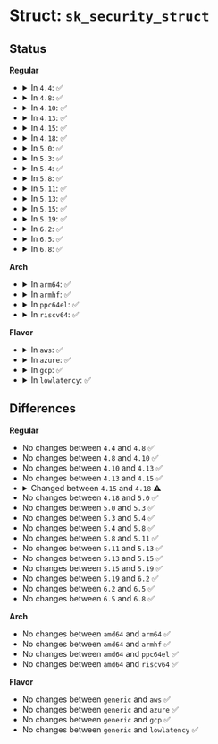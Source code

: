 # Struct: <code>sk_security_struct</code>

## Status
<b>Regular</b>
<ul>
<li>
<details>
<summary>In <code>4.4</code>: ✅</summary>

```c
struct sk_security_struct {
    enum (anon) nlbl_state;
    struct netlbl_lsm_secattr *nlbl_secattr;
    u32 sid;
    u32 peer_sid;
    u16 sclass;
};
```
</details>
</li>
<li>
<details>
<summary>In <code>4.8</code>: ✅</summary>

```c
struct sk_security_struct {
    enum (anon) nlbl_state;
    struct netlbl_lsm_secattr *nlbl_secattr;
    u32 sid;
    u32 peer_sid;
    u16 sclass;
};
```
</details>
</li>
<li>
<details>
<summary>In <code>4.10</code>: ✅</summary>

```c
struct sk_security_struct {
    enum (anon) nlbl_state;
    struct netlbl_lsm_secattr *nlbl_secattr;
    u32 sid;
    u32 peer_sid;
    u16 sclass;
};
```
</details>
</li>
<li>
<details>
<summary>In <code>4.13</code>: ✅</summary>

```c
struct sk_security_struct {
    enum (anon) nlbl_state;
    struct netlbl_lsm_secattr *nlbl_secattr;
    u32 sid;
    u32 peer_sid;
    u16 sclass;
};
```
</details>
</li>
<li>
<details>
<summary>In <code>4.15</code>: ✅</summary>

```c
struct sk_security_struct {
    enum (anon) nlbl_state;
    struct netlbl_lsm_secattr *nlbl_secattr;
    u32 sid;
    u32 peer_sid;
    u16 sclass;
};
```
</details>
</li>
<li>
<details>
<summary>In <code>4.18</code>: ✅</summary>

```c
struct sk_security_struct {
    enum (anon) nlbl_state;
    struct netlbl_lsm_secattr *nlbl_secattr;
    u32 sid;
    u32 peer_sid;
    u16 sclass;
    enum (anon) sctp_assoc_state;
};
```
</details>
</li>
<li>
<details>
<summary>In <code>5.0</code>: ✅</summary>

```c
struct sk_security_struct {
    enum (anon) nlbl_state;
    struct netlbl_lsm_secattr *nlbl_secattr;
    u32 sid;
    u32 peer_sid;
    u16 sclass;
    enum (anon) sctp_assoc_state;
};
```
</details>
</li>
<li>
<details>
<summary>In <code>5.3</code>: ✅</summary>

```c
struct sk_security_struct {
    enum (anon) nlbl_state;
    struct netlbl_lsm_secattr *nlbl_secattr;
    u32 sid;
    u32 peer_sid;
    u16 sclass;
    enum (anon) sctp_assoc_state;
};
```
</details>
</li>
<li>
<details>
<summary>In <code>5.4</code>: ✅</summary>

```c
struct sk_security_struct {
    enum (anon) nlbl_state;
    struct netlbl_lsm_secattr *nlbl_secattr;
    u32 sid;
    u32 peer_sid;
    u16 sclass;
    enum (anon) sctp_assoc_state;
};
```
</details>
</li>
<li>
<details>
<summary>In <code>5.8</code>: ✅</summary>

```c
struct sk_security_struct {
    enum (anon) nlbl_state;
    struct netlbl_lsm_secattr *nlbl_secattr;
    u32 sid;
    u32 peer_sid;
    u16 sclass;
    enum (anon) sctp_assoc_state;
};
```
</details>
</li>
<li>
<details>
<summary>In <code>5.11</code>: ✅</summary>

```c
struct sk_security_struct {
    enum (anon) nlbl_state;
    struct netlbl_lsm_secattr *nlbl_secattr;
    u32 sid;
    u32 peer_sid;
    u16 sclass;
    enum (anon) sctp_assoc_state;
};
```
</details>
</li>
<li>
<details>
<summary>In <code>5.13</code>: ✅</summary>

```c
struct sk_security_struct {
    enum (anon) nlbl_state;
    struct netlbl_lsm_secattr *nlbl_secattr;
    u32 sid;
    u32 peer_sid;
    u16 sclass;
    enum (anon) sctp_assoc_state;
};
```
</details>
</li>
<li>
<details>
<summary>In <code>5.15</code>: ✅</summary>

```c
struct sk_security_struct {
    enum (anon) nlbl_state;
    struct netlbl_lsm_secattr *nlbl_secattr;
    u32 sid;
    u32 peer_sid;
    u16 sclass;
    enum (anon) sctp_assoc_state;
};
```
</details>
</li>
<li>
<details>
<summary>In <code>5.19</code>: ✅</summary>

```c
struct sk_security_struct {
    enum (anon) nlbl_state;
    struct netlbl_lsm_secattr *nlbl_secattr;
    u32 sid;
    u32 peer_sid;
    u16 sclass;
    enum (anon) sctp_assoc_state;
};
```
</details>
</li>
<li>
<details>
<summary>In <code>6.2</code>: ✅</summary>

```c
struct sk_security_struct {
    enum (anon) nlbl_state;
    struct netlbl_lsm_secattr *nlbl_secattr;
    u32 sid;
    u32 peer_sid;
    u16 sclass;
    enum (anon) sctp_assoc_state;
};
```
</details>
</li>
<li>
<details>
<summary>In <code>6.5</code>: ✅</summary>

```c
struct sk_security_struct {
    enum (anon) nlbl_state;
    struct netlbl_lsm_secattr *nlbl_secattr;
    u32 sid;
    u32 peer_sid;
    u16 sclass;
    enum (anon) sctp_assoc_state;
};
```
</details>
</li>
<li>
<details>
<summary>In <code>6.8</code>: ✅</summary>

```c
struct sk_security_struct {
    enum (anon) nlbl_state;
    struct netlbl_lsm_secattr *nlbl_secattr;
    u32 sid;
    u32 peer_sid;
    u16 sclass;
    enum (anon) sctp_assoc_state;
};
```
</details>
</li>
</ul>
<b>Arch</b>
<ul>
<li>
<details>
<summary>In <code>arm64</code>: ✅</summary>

```c
struct sk_security_struct {
    enum (anon) nlbl_state;
    struct netlbl_lsm_secattr *nlbl_secattr;
    u32 sid;
    u32 peer_sid;
    u16 sclass;
    enum (anon) sctp_assoc_state;
};
```
</details>
</li>
<li>
<details>
<summary>In <code>armhf</code>: ✅</summary>

```c
struct sk_security_struct {
    enum (anon) nlbl_state;
    struct netlbl_lsm_secattr *nlbl_secattr;
    u32 sid;
    u32 peer_sid;
    u16 sclass;
    enum (anon) sctp_assoc_state;
};
```
</details>
</li>
<li>
<details>
<summary>In <code>ppc64el</code>: ✅</summary>

```c
struct sk_security_struct {
    enum (anon) nlbl_state;
    struct netlbl_lsm_secattr *nlbl_secattr;
    u32 sid;
    u32 peer_sid;
    u16 sclass;
    enum (anon) sctp_assoc_state;
};
```
</details>
</li>
<li>
<details>
<summary>In <code>riscv64</code>: ✅</summary>

```c
struct sk_security_struct {
    enum (anon) nlbl_state;
    struct netlbl_lsm_secattr *nlbl_secattr;
    u32 sid;
    u32 peer_sid;
    u16 sclass;
    enum (anon) sctp_assoc_state;
};
```
</details>
</li>
</ul>
<b>Flavor</b>
<ul>
<li>
<details>
<summary>In <code>aws</code>: ✅</summary>

```c
struct sk_security_struct {
    enum (anon) nlbl_state;
    struct netlbl_lsm_secattr *nlbl_secattr;
    u32 sid;
    u32 peer_sid;
    u16 sclass;
    enum (anon) sctp_assoc_state;
};
```
</details>
</li>
<li>
<details>
<summary>In <code>azure</code>: ✅</summary>

```c
struct sk_security_struct {
    enum (anon) nlbl_state;
    struct netlbl_lsm_secattr *nlbl_secattr;
    u32 sid;
    u32 peer_sid;
    u16 sclass;
    enum (anon) sctp_assoc_state;
};
```
</details>
</li>
<li>
<details>
<summary>In <code>gcp</code>: ✅</summary>

```c
struct sk_security_struct {
    enum (anon) nlbl_state;
    struct netlbl_lsm_secattr *nlbl_secattr;
    u32 sid;
    u32 peer_sid;
    u16 sclass;
    enum (anon) sctp_assoc_state;
};
```
</details>
</li>
<li>
<details>
<summary>In <code>lowlatency</code>: ✅</summary>

```c
struct sk_security_struct {
    enum (anon) nlbl_state;
    struct netlbl_lsm_secattr *nlbl_secattr;
    u32 sid;
    u32 peer_sid;
    u16 sclass;
    enum (anon) sctp_assoc_state;
};
```
</details>
</li>
</ul>

## Differences
<b>Regular</b>
<ul>
<li>
No changes between <code>4.4</code> and <code>4.8</code> ✅
</li>
<li>
No changes between <code>4.8</code> and <code>4.10</code> ✅
</li>
<li>
No changes between <code>4.10</code> and <code>4.13</code> ✅
</li>
<li>
No changes between <code>4.13</code> and <code>4.15</code> ✅
</li>
<li>
<details>
<summary>Changed between <code>4.15</code> and <code>4.18</code> ⚠️</summary>
<ul>
<li>
<b>Field added. </b>
<code>enum (anon) sctp_assoc_state</code>
</li>
</ul>
</details>
</li>
<li>
No changes between <code>4.18</code> and <code>5.0</code> ✅
</li>
<li>
No changes between <code>5.0</code> and <code>5.3</code> ✅
</li>
<li>
No changes between <code>5.3</code> and <code>5.4</code> ✅
</li>
<li>
No changes between <code>5.4</code> and <code>5.8</code> ✅
</li>
<li>
No changes between <code>5.8</code> and <code>5.11</code> ✅
</li>
<li>
No changes between <code>5.11</code> and <code>5.13</code> ✅
</li>
<li>
No changes between <code>5.13</code> and <code>5.15</code> ✅
</li>
<li>
No changes between <code>5.15</code> and <code>5.19</code> ✅
</li>
<li>
No changes between <code>5.19</code> and <code>6.2</code> ✅
</li>
<li>
No changes between <code>6.2</code> and <code>6.5</code> ✅
</li>
<li>
No changes between <code>6.5</code> and <code>6.8</code> ✅
</li>
</ul>
<b>Arch</b>
<ul>
<li>
No changes between <code>amd64</code> and <code>arm64</code> ✅
</li>
<li>
No changes between <code>amd64</code> and <code>armhf</code> ✅
</li>
<li>
No changes between <code>amd64</code> and <code>ppc64el</code> ✅
</li>
<li>
No changes between <code>amd64</code> and <code>riscv64</code> ✅
</li>
</ul>
<b>Flavor</b>
<ul>
<li>
No changes between <code>generic</code> and <code>aws</code> ✅
</li>
<li>
No changes between <code>generic</code> and <code>azure</code> ✅
</li>
<li>
No changes between <code>generic</code> and <code>gcp</code> ✅
</li>
<li>
No changes between <code>generic</code> and <code>lowlatency</code> ✅
</li>
</ul>
